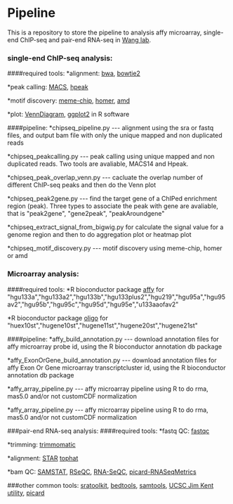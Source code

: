 Pipeline
========

This is a repository to store the pipeline to analysis affy microarray, single-end ChIP-seq and pair-end RNA-seq in [Wang lab](http://daoshi.shsmu.edu.cn/Pages/TeacherInformationView.aspx?uid=A32E6543-1E2C-4136-91D8-C5E48D6396BC&from=s&pId=&tId=720).
### single-end ChIP-seq analysis:
####required tools:
*alignment: [bwa](http://bio-bwa.sourceforge.net/), [bowtie2](http://bowtie-bio.sourceforge.net/bowtie2/index.shtml)

*peak calling: [MACS](http://liulab.dfci.harvard.edu/MACS/), [hpeak](http://www.sph.umich.edu/csg/qin/HPeak/)

*motif discovery: [meme-chip](http://meme.nbcr.net/meme/intro.html), [homer](http://homer.salk.edu/homer/), [amd](http://www.plosone.org/article/info%3Adoi%2F10.1371%2Fjournal.pone.0024576)

*plot: [VennDiagram](http://cran.r-project.org/web/packages/VennDiagram/index.html), [ggplot2](http://ggplot2.org/) in R software

####pipeline:
*chipseq_pipeline.py --- alignment using the sra or fastq files, and output bam file with only the unique mapped and non duplicated reads

*chipseq_peakcalling.py --- peak calling using unique mapped and non duplicated reads. Two tools are avaliable, MACS14 and Hpeak.

*chipseq_peak_overlap_venn.py --- cacluate the overlap number of different ChIP-seq peaks and then do the Venn plot

*chipseq_peak2gene.py --- find the target gene of a ChIPed enrichment region (peak). Three types to associate the peak with gene are avaliable, that is "peak2gene", "gene2peak", "peakAroundgene"

*chipseq_extract_signal_from_bigwig.py for calculate the signal value for a genome region and then to do aggregation plot or heatmap plot

*chipseq_motif_discovery.py --- motif discovery using meme-chip, homer or amd

### Microarray analysis:
####required tools:
*R bioconductor package [affy](http://www.bioconductor.org/packages/release/bioc/html/affy.html)
for "hgu133a","hgu133a2","hgu133b","hgu133plus2","hgu219","hgu95a","hgu95av2","hgu95b","hgu95c","hgu95d","hgu95e","u133aaofav2"

*R bioconductor package [oligo](http://www.bioconductor.org/packages/release/bioc/html/oligo.html)
for "huex10st","hugene10st","hugene11st","hugene20st","hugene21st"

####pipeline:
*affy_build_annotation.py --- download annotation files for affy microarray probe id, using the R bioconductor annotation db package 

*affy_ExonOrGene_build_annotation.py --- download annotation files for affy Exon Or Gene microarray transcriptcluster id, using the R bioconductor annotation db package

*affy_array_pipeline.py --- affy microarray pipeline using R to do rma, mas5.0 and/or not customCDF normalization

*affy_array_pipeline.py --- affy microarray pipeline using R to do rma, mas5.0 and/or not customCDF normalization

###pair-end RNA-seq analysis:
####required tools:
*fastq QC: [fastqc](http://www.bioinformatics.babraham.ac.uk/projects/fastqc/)

*trimming: [trimmomatic](http://www.usadellab.org/cms/index.php?page=trimmomatic)

*alignment: [STAR](https://github.com/alexdobin/STAR) [tophat](http://tophat.cbcb.umd.edu/)

*bam QC: [SAMSTAT](http://samstat.sourceforge.net/), [RSeQC](http://rseqc.sourceforge.net/), [RNA-SeQC](http://www.broadinstitute.org/cancer/cga/rna-seqc), [picard-RNASeqMetrics](http://broadinstitute.github.io/picard/command-line-overview.html#CollectRnaSeqMetrics)


###other common tools: 
[sratoolkit](https://github.com/ncbi/sratoolkit), [bedtools](http://bedtools.readthedocs.org/en/latest/), [samtools](http://samtools.sourceforge.net/), [UCSC Jim Kent utility](http://hgdownload.soe.ucsc.edu/admin/exe/linux.x86_64/), [picard](http://broadinstitute.github.io/picard/)
